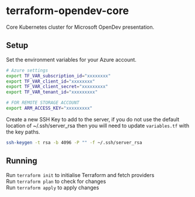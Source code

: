 # terraform-opendev-core
Core Kubernetes cluster for Microsoft OpenDev presentation.

## Setup
Set the environment variables for your Azure account.  

```bash
# Azure settings
export TF_VAR_subscription_id="xxxxxxxx"
export TF_VAR_client_id="xxxxxxxx"
export TF_VAR_client_secret="xxxxxxxxx"
export TF_VAR_tenant_id="xxxxxxxxx"

# FOR REMOTE STORAGE ACCOUNT
export ARM_ACCESS_KEY="xxxxxxxxx"
```

Create a new SSH Key to add to the server, if you do not use the default location
of ~/.ssh/server_rsa then you will need to update `variables.tf` with the key paths.  

```bash
ssh-keygen -t rsa -b 4096 -P "" -f ~/.ssh/server_rsa
```

## Running
Run `terraform init` to initialise Terraform and fetch providers  
Run `terraform plan` to check for changes  
Run `terraform apply` to apply changes  
